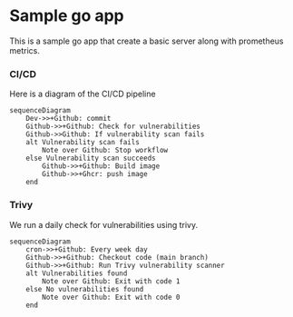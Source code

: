 # Sample go app
This is a sample go app that create a basic server along with prometheus metrics.

### CI/CD
Here is a diagram of the CI/CD pipeline

```mermaid
sequenceDiagram
    Dev->>+Github: commit
    Github->>+Github: Check for vulnerabilities
    Github->>Github: If vulnerability scan fails
    alt Vulnerability scan fails
        Note over Github: Stop workflow
    else Vulnerability scan succeeds
        Github->>+Github: Build image
        Github->>+Ghcr: push image
    end
```

### Trivy
We run a daily check for vulnerabilities using trivy.
```mermaid
sequenceDiagram
    cron->>+Github: Every week day
    Github->>+Github: Checkout code (main branch)
    Github->>+Github: Run Trivy vulnerability scanner
    alt Vulnerabilities found
        Note over Github: Exit with code 1
    else No vulnerabilities found
        Note over Github: Exit with code 0
    end
```